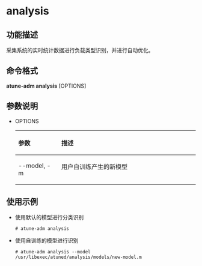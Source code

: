 # analysis<a name="ZH-CN_TOPIC_0213225932"></a>

## 功能描述<a name="section124121426195015"></a>

采集系统的实时统计数据进行负载类型识别，并进行自动优化。

## 命令格式<a name="section1019897115110"></a>

**atune-adm analysis**  \[OPTIONS\]

## 参数说明<a name="section16755152320311"></a>

-   OPTIONS

    <a name="table17341193974513"></a>
    <table><thead align="left"><tr id="row11341739154514"><th class="cellrowborder" valign="top" width="23.87%" id="mcps1.1.3.1.1"><p id="p3341183964511"><a name="p3341183964511"></a><a name="p3341183964511"></a>参数</p>
    </th>
    <th class="cellrowborder" valign="top" width="76.13%" id="mcps1.1.3.1.2"><p id="p73410399457"><a name="p73410399457"></a><a name="p73410399457"></a>描述</p>
    </th>
    </tr>
    </thead>
    <tbody><tr id="row334110395452"><td class="cellrowborder" valign="top" width="23.87%" headers="mcps1.1.3.1.1 "><p id="p9341639104517"><a name="p9341639104517"></a><a name="p9341639104517"></a>--model, -m</p>
    </td>
    <td class="cellrowborder" valign="top" width="76.13%" headers="mcps1.1.3.1.2 "><p id="p23414394459"><a name="p23414394459"></a><a name="p23414394459"></a>用户自训练产生的新模型</p>
    </td>
    </tr>
    </tbody>
    </table>


## 使用示例<a name="section5961238145111"></a>

-   使用默认的模型进行分类识别

    ```
    # atune-adm analysis
    ```

-   使用自训练的模型进行识别

    ```
    # atune-adm analysis --model /usr/libexec/atuned/analysis/models/new-model.m
    ```


